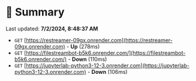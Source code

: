# 📖 Summary
Last updated: **7/2/2024, 8:48:37 AM**

- `GET` [https://restreamer-09gx.onrender.com](https://restreamer-09gx.onrender.com) - **Up** (278ms)
- `GET` [https://filestreambot-b5k6.onrender.com/](https://filestreambot-b5k6.onrender.com/) - **Down** (110ms)
- `GET` [https://jupyterlab-python3-12-3.onrender.com](https://jupyterlab-python3-12-3.onrender.com) - **Down** (106ms)
